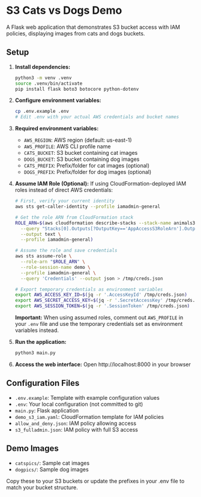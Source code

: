# S3 Cats vs Dogs Demo

A Flask web application that demonstrates S3 bucket access with IAM policies, displaying images from cats and dogs buckets.

## Setup

1. **Install dependencies:**
   ```bash
   python3 -m venv .venv
   source .venv/bin/activate
   pip install flask boto3 botocore python-dotenv
   ```

2. **Configure environment variables:**
   ```bash
   cp .env.example .env
   # Edit .env with your actual AWS credentials and bucket names
   ```

3. **Required environment variables:**
   - `AWS_REGION`: AWS region (default: us-east-1)
   - `AWS_PROFILE`: AWS CLI profile name
   - `CATS_BUCKET`: S3 bucket containing cat images
   - `DOGS_BUCKET`: S3 bucket containing dog images
   - `CATS_PREFIX`: Prefix/folder for cat images (optional)
   - `DOGS_PREFIX`: Prefix/folder for dog images (optional)

4. **Assume IAM Role (Optional):**
   If using CloudFormation-deployed IAM roles instead of direct AWS credentials:

   ```bash
   # First, verify your current identity
   aws sts get-caller-identity --profile iamadmin-general

   # Get the role ARN from CloudFormation stack
   ROLE_ARN=$(aws cloudformation describe-stacks --stack-name animals3 \
     --query "Stacks[0].Outputs[?OutputKey=='AppAccessS3RoleArn'].OutputValue" \
     --output text \
     --profile iamadmin-general)

   # Assume the role and save credentials
   aws sts assume-role \
     --role-arn "$ROLE_ARN" \
     --role-session-name demo \
     --profile iamadmin-general \
     --query 'Credentials' --output json > /tmp/creds.json

   # Export temporary credentials as environment variables
   export AWS_ACCESS_KEY_ID=$(jq -r '.AccessKeyId' /tmp/creds.json)
   export AWS_SECRET_ACCESS_KEY=$(jq -r '.SecretAccessKey' /tmp/creds.json)
   export AWS_SESSION_TOKEN=$(jq -r '.SessionToken' /tmp/creds.json)
   ```

   **Important:** When using assumed roles, comment out `AWS_PROFILE` in your `.env` file and use the temporary credentials set as environment variables instead.

5. **Run the application:**
   ```bash
   python3 main.py
   ```

6. **Access the web interface:**
   Open http://localhost:8000 in your browser

## Configuration Files

- `.env.example`: Template with example configuration values
- `.env`: Your local configuration (not committed to git)
- `main.py`: Flask application
- `demo_s3_iam.yaml`: CloudFormation template for IAM policies
- `allow_and_deny.json`: IAM policy allowing access
- `s3_fulladmin.json`: IAM policy with full S3 access

## Demo Images

- `catspics/`: Sample cat images
- `dogpics/`: Sample dog images

Copy these to your S3 buckets or update the prefixes in your .env file to match your bucket structure.
